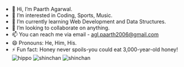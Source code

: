 - 👋 Hi, I’m Paarth Agarwal.
- 👀 I’m interested in Coding, Sports, Music.
- 🌱 I’m currently learning Web Development and Data Structures.
- 💞️ I’m looking to collaborate on anything.
- 📫 You can reach me via email - agl.paarth2006@gmail.com
- 😄 Pronouns: He, Him, His.
- ⚡ Fun fact: Honey never spoils-you could eat 3,000-year-old honey!
![hippo](https://media3.giphy.com/media/aUovxH8Vf9qDu/giphy.gif)
![shinchan](https://media.giphy.com/media/jOV609ljhCAK1tba6u/giphy.gif)
![shinchan](![shinchan](https://media.giphy.com/media/jOV609ljhCAK1tba6u/giphy.gif))
